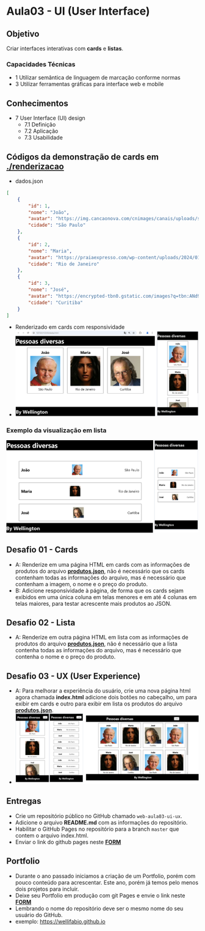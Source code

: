 # Aula03 - UI (User Interface)

## Objetivo
Criar interfaces interativas com **cards** e **listas**.

### Capacidades Técnicas
- 1 Utilizar semântica de linguagem de marcação conforme normas
- 3 Utilizar ferramentas gráficas para interface web e mobile

## Conhecimentos
- 7 User Interface (UI) design
  - 7.1 Definição
  - 7.2 Aplicação
  - 7.3 Usabilidade

## Códigos da demonstração de cards em [./renderizacao](./rederizacao/)
- dados.json
```json
[
    {
        "id": 1,
        "nome": "João",
        "avatar": "https://img.cancaonova.com/cnimages/canais/uploads/sites/6/2003/10/formacao_o-rosto-mariano-do-pontificado-de-jpii.jpg",
        "cidade": "São Paulo"
    },
    {
        "id": 2,
        "nome": "Maria",
        "avatar": "https://praiaexpresso.com/wp-content/uploads/2024/01/m-02-2048.jpg?w=640",
        "cidade": "Rio de Janeiro"
    },
    {
        "id": 3,
        "nome": "José",
        "avatar": "https://encrypted-tbn0.gstatic.com/images?q=tbn:ANd9GcRBDEfo7VRQq6nHgv4vERG5VtZJzpPaYTZKbw&s",
        "cidade": "Curitiba"
    }
]
```
- Renderizado em cards com responsividade
- ![Wireframe](./wireframe.png)

### Exemplo da visualização em lista
![Lista](./wireframe2.png)

## Desafio 01 - Cards
- A: Renderize em uma página HTML em cards com as informações de produtos do arquivo **[produtos.json](./produtos.json)**, não é necessário que os cards contenham todas as informações do arquivo, mas é necessário que contenham a imagem, o nome e o preço do produto.
- B: Adicione responsividade à página, de forma que os cards sejam exibidos em uma única coluna em telas menores e em até 4 colunas em telas maiores, para testar acrescente mais produtos ao JSON.

## Desafio 02 - Lista
- A: Renderize em outra página HTML em lista com as informações de produtos do arquivo **[produtos.json](./produtos.json)**, não é necessário que a lista contenha todas as informações do arquivo, mas é necessário que contenha o nome e o preço do produto.

## Desafio 03 - UX (User Experience)
- A: Para melhorar a experiência do usuário, crie uma nova página html agora chamada **index.html** adicione dois botões no cabeçalho, um para exibir em cards e outro para exibir em lista os produtos do arquivo **[produtos.json](./produtos.json)**.
- ![Wireframe](./wireframe3.png)
## Entregas
- Crie um repositório público no GitHub chamado `web-aula03-ui-ux`.
- Adicione o arquivo **README.md** com as informações do repositório.
- Habilitar o GitHub Pages no repositório para a branch `master` que contem o arquivo index.html.
- Enviar o link do github pages neste **[FORM](https://forms.gle/dX6Fns658eWhQeR67)**

## Portfolio
- Durante o ano passado iniciamos a criação de um Portfolio, porém com pouco conteúdo para acrescentar. Este ano, porém já temos pelo menos dois projetos para incluir.
- Deixe seu Portfolio em produção com git Pages e envie o link neste **[FORM](https://forms.gle/nEvLDErezfuQmQtW6)**
- Lembrando o nome do repositório deve ser o mesmo nome do seu usuário do GitHub.
- exemplo: https://wellifabio.github.io